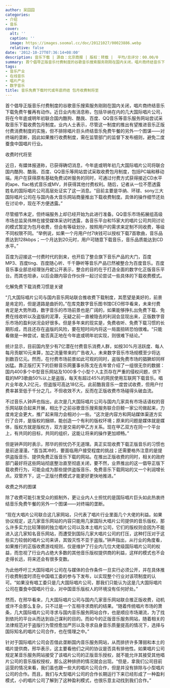 ```yaml
---
author: 吴园园
categories:
- 介绍
- 音乐
cover:
  alt: ''
  caption: ''
  image: https://images.soomal.cc/doc/20121027/00023886.webp
  relative: false
date: '2012-10-27T07:36:14+08:00'
description: 音乐下载 | 源自：北京商报 | 版权：转载 |  平均/总评分：00.00/0
summary: 首个倡导正版音乐付费制度的谷歌音乐搜索服务刚刚在国内关闭，唱片商终结音乐下载免费午餐再有动作。近日业内有消息称，包括华纳在内的几大国际唱片公司，将在今年底或明年初联合国内酷狗、酷我、百度、QQ音乐等音乐服务网站尝试采取音乐下载收费包月制度。业内人士表示……
tags:
- 音乐产业
- 在线音乐
- 唱片产业
- 数字音乐
title: 音乐免费下载时代或年底终结 包月收费制将至
---
```


首个倡导正版音乐付费制度的谷歌音乐搜索服务刚刚在国内关闭，唱片商终结音乐下载免费午餐再有动作。近日业内有消息称，包括华纳在内的几大国际唱片公司，将在今年底或明年初联合国内酷狗、酷我、百度、QQ音乐等音乐服务网站尝试采取音乐下载收费包月制度。业内人士表示，尽管这一制度的推出有望推进音乐正版付费消费制度的实施，但不排除唱片巨头终结音乐免费午餐的另外一个图谋――对终端的垄断，因此如果推行收费制度，需在监管部门的监督下发布细则，避免二度蚕食中国唱片行业。

收费时代将至

近日，有媒体报道称，已获得确切消息，今年底或明年初几大国际唱片公司将联合国内酷狗、酷我、百度、QQ音乐等网站尝试采取收费包月制度，包括PC端和移动端。用户在获得原有基础免费试听服务的同时，可通过付费方式获得接近CD水平的ape、flac格式音乐或MV，并获得其他付费权利。随后，记者从一位不愿透露姓名的国际唱片公司高层处证实了这一消息。“目前主要是华纳、环球、sony三大国际唱片公司在与国内各大音乐网站商量推出下载收费制度。具体的操作细节还处在讨论中，现在不方便透露。”

尽管细节未定，但终端服务上却已经开始为此进行准备。QQ音乐市场拓展组高级市场总监吴伟林在接受媒体采访时透露，各音乐平台和15家大的唱片公司共同讨论的模式暂定为包月收费，但会有等级划分，按照用户的需求来定制不同收费，等级不同权限不同。“举例说，如果一个月用户付7块钱可以授权下载7首歌曲，音乐品质达到128kbps；一个月达到20元时，用户可随意下载音乐，音乐品质能达到CD水平。”

百度为迎接这一付费时代的到来，也开启了整合旗下音乐产品的大门，百度MP3、百度ting、百度随心听、千千静听等音乐产品已然被整合为百度音乐。百度音乐事业部总经理张丹妮公开表示，整合的目的在于打造全面的数字化正版音乐平台。而其也坦承，以后会跟内容合作伙伴一起讨论尝试一些具体的下载收费模式。

化解免费下载消费习惯是关键

“几大国际唱片公司与国内音乐网站联合推收费下载制度，其愿望是美好的，前景是肯定的，但是道路是曲折的。”在库克数字音乐图书馆CEO邢华看来，未来付费肯定是大势所趋，数字音乐的市场前景也是广阔的，如果能够挣扎出免费下载、免费在线收听以及盗版的泥潭，无疑之前一直被隐去的利润会显现出来，正版数字音乐市场的盈利状况会好很多。但是多年来的现实是，免费收听、免费下载习惯的长期形成，而且还存在盗版的风险，要在短时间内将这一局面扭转恐怕很难。“只能看做是一种尝试，能否真正地在今年底或明年初实现，则很难下结论。”

统计显示，目前国内至少有7亿潜在付费音乐消费人群，如按30%月活跃度、每人每月贡献10元来算，加之流量带来的广告收入，未来数字音乐市场规模至少将达到数百亿元。然而，在付费市场前景如此可观的同时，盗版免费市场的猖獗却同样凶猛。靠正版打天下的巨鲸音乐网董事长陈戈在去年曾介绍了一组很无奈的数据：国内400多个中型音乐网站及1000多个小型个人主页存在严重的侵权问题，供下载的MP3歌曲50%以上是盗版，每天有超过45%的网民使用互联网下载音乐。唱片业年收入2亿元，但盗版可高达18亿元。此前酷我音乐一度尝试收费，但用户付费率甚至低于千分之几，不但收效不大，反而在正版收费市场碰得头破血流。

不过音乐人钟声也指出，此次是几大国际唱片公司与国内几家具有市场话语权的音乐网站联合起来开展，相比于之前谷歌音乐搜索服务联合巨鲸一家公司做起来，力度肯定会更大，推广起来阻力会相对小一些。“这次是内容方和网站媒体渠道方实行了合并，是版权的捆绑，能创造一个有利的版权环境；原来的问题是媒体就是媒体，版权方就是版权方，双方是交易的甲乙方关系。现在甲乙双方在同一个平台上，有共同的目标，共同的组织，这能让将来的操作更加顺畅。”

但是钟声同时表示，邢华的担忧仍不无道理。真正实现收费下载正版音乐的习惯也是前途漫漫。“首当其冲的，要面临用户接受程度的挑战；还需要格外注意的是提供盗版音乐、提供免费正版音乐下载的网站。在推出正版收费的同时，相关的政府部门最好将这些网站彻底整治直至彻底关闭，要不然，业界推出的这一倡导正版下载收费行为，可能会成为那些提供盗版音乐、免费音乐下载网站的又一个利润增长点。双管齐下，这一正版付费模式才能更好更快地推进。”

收费之外的图谋

除了收费可能引发受众的抵制外，更让业内人士担忧的是国际唱片巨头如此热衷终结音乐免费午餐的另外一个图谋――对终端的垄断。

“现在大唱片公司联合这几家网站，只代表了唱片行业里面几个大佬的利益。如果协议规定，这几家音乐网站的内容只能用几家国际大唱片公司提供的音乐版权，那么许多实力比较薄弱的独立唱片公司以及本土唱片公司，它们的版权则会因为不能进入这几家知名音乐网站，而遭受到国际几家大唱片公司的打压，这种打压对于这些实力较弱的唱片公司来讲，其毁灭性不亚于盗版。”钟声指出，从行业的角度看，如果推行的正版收费游戏规则，仅是维护了行业内几位大佬级国际唱片公司的权益，而忽视了行业内占绝大多数的其他音乐版权提供商的利益，这样的模式也不会走得长远，将来还会有很多变数。

为此他呼吁三大国际唱片公司在与媒体的合作条件一旦实行必须公开，并在具体推行收费制度时须在中国唱工委的参与下发布，以实现整个行业对该项制度的认可。“如果没有唱工委只是几大国际唱片公司，那我们只能认为这是几大国际唱片公司在蚕食中国唱片行业，对中国音乐版权人的环境没有任何好处。”

然而，在邢华看来，几大国际唱片公司与国内几家音乐网站联合推正版收费，动机或许不会那么复杂，只不过是一个互相寻求商机的结果。“随着传统唱片市场的萧条，几大国际唱片公司寻求与国内音乐服务网站合作，也是顺应市场潮流，为了找到依托的平台从而达到自己谋利的目的。而如今的正版音乐服务网站，随着相关的法律规范对于盗版行为管控愈加严厉以及寻求自身音乐质量提高的情况下，选择与国际知名的唱片公司合作，也在情理之中。”

针对于国际唱片公司会否借此垄断国内音乐服务网站，从而排挤许多薄弱和本土的唱片提供商，邢华表示，这主要看他们之间的协议是否具有排他性。如果唱片公司规定某音乐服务网站接受了该唱片公司的正版音乐授权，就不能允许其接受其他唱片公司的音乐版权授权，那么这种排挤的情况就会出现。“但是，拿我们公司目前运营的情况来看，我们虽也跟一些大的唱片公司合作，但是并没有排除与小型唱片公司的合作。而且，我们与大型唱片公司的合作长期运行下来已经形成了一种盈利模式，小的唱片公司了解到了这种盈利模式，也很乐意主动找到我们合作。”